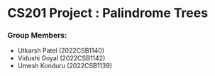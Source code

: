 # CS201 Project : Palindrome Trees

### Group Members:
- Utkarsh Patel (2022CSB1140)
- Vidushi Goyal (2022CSB1142)
- Umesh Konduru (2022CSB1139)
